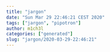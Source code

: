 ```yaml
---
title: "jargon"
date: "Sun Mar 29 22:46:21 CEST 2020"
tags: ["jargon", "pipotron"]
author: m1ch3l
categories: ["generated"]
slug: "jargon/2020-03-29-22:46:21"
---
```



